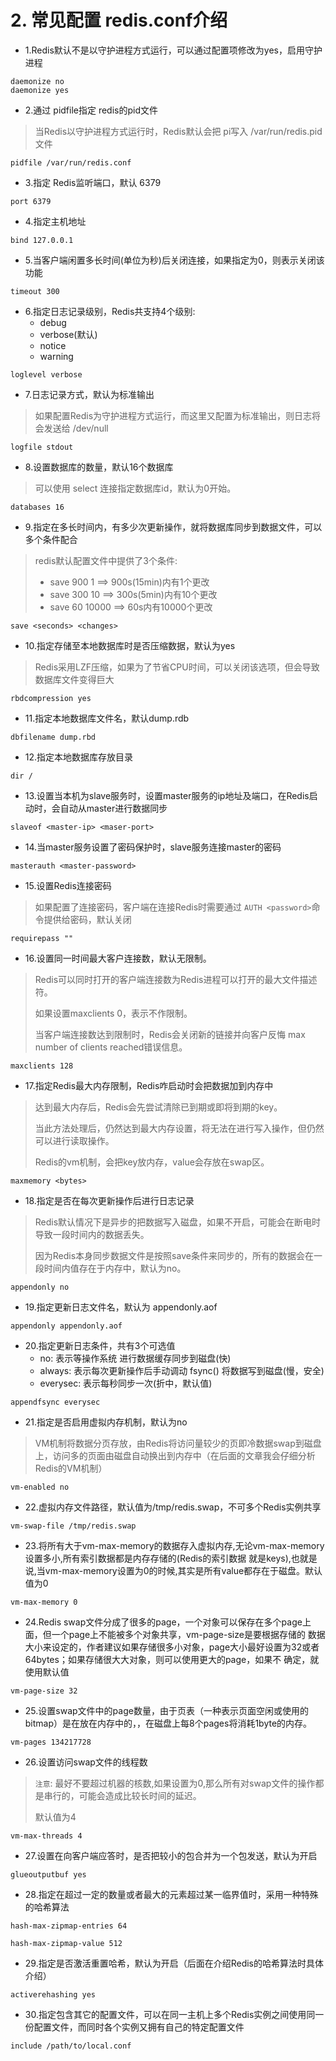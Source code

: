 # 2. 常见配置 redis.conf介绍

* 1.Redis默认不是以守护进程方式运行，可以通过配置项修改为yes，启用守护进程
```shell
daemonize no
daemonize yes
```

* 2.通过 pidfile指定 redis的pid文件
> 当Redis以守护进程方式运行时，Redis默认会把 pi写入 /var/run/redis.pid文件

```shell
pidfile /var/run/redis.conf
```

* 3.指定 Redis监听端口，默认 6379
```shell
port 6379
```

* 4.指定主机地址
```shell
bind 127.0.0.1
```

* 5.当客户端闲置多长时间(单位为秒)后关闭连接，如果指定为0，则表示关闭该功能
```shell
timeout 300
```

* 6.指定日志记录级别，Redis共支持4个级别:
    * debug
    * verbose(默认)
    * notice
    * warning
```shell
loglevel verbose
```

* 7.日志记录方式，默认为标准输出
> 如果配置Redis为守护进程方式运行，而这里又配置为标准输出，则日志将会发送给 /dev/null
```shell
logfile stdout
```

* 8.设置数据库的数量，默认16个数据库

> 可以使用 select <dbid>连接指定数据库id，默认为0开始。
```shell
databases 16
```

* 9.指定在多长时间内，有多少次更新操作，就将数据库同步到数据文件，可以多个条件配合
> redis默认配置文件中提供了3个条件:
> * save 900 1 ==> 900s(15min)内有1个更改
> * save 300 10 ==> 300s(5min)内有10个更改
> * save 60 10000 ==> 60s内有10000个更改
  
```shell
save <seconds> <changes>
```

* 10.指定存储至本地数据库时是否压缩数据，默认为yes
> Redis采用LZF压缩，如果为了节省CPU时间，可以关闭该选项，但会导致数据库文件变得巨大
```shell
rbdcompression yes
```

* 11.指定本地数据库文件名，默认dump.rdb
```shell
dbfilename dump.rbd
```

* 12.指定本地数据库存放目录
```shell
dir /
```

* 13.设置当本机为slave服务时，设置master服务的ip地址及端口，在Redis启动时，会自动从master进行数据同步

```shell
slaveof <master-ip> <maser-port>
```

* 14.当master服务设置了密码保护时，slave服务连接master的密码
```shell
masterauth <master-password>
```

* 15.设置Redis连接密码
> 如果配置了连接密码，客户端在连接Redis时需要通过 `AUTH <password>`命令提供给密码，默认关闭
```shell
requirepass ""
```

* 16.设置同一时间最大客户连接数，默认无限制。
> Redis可以同时打开的客户端连接数为Redis进程可以打开的最大文件描述符。
>
> 如果设置maxclients 0，表示不作限制。
>
> 当客户端连接数达到限制时，Redis会关闭新的链接并向客户反悔 max number of clients reached错误信息。
```shell
maxclients 128
```

* 17.指定Redis最大内存限制，Redis咋启动时会把数据加到内存中
> 达到最大内存后，Redis会先尝试清除已到期或即将到期的key。
> 
> 当此方法处理后，仍然达到最大内存设置，将无法在进行写入操作，但仍然可以进行读取操作。
> 
> Redis的vm机制，会把key放内存，value会存放在swap区。

```shell
maxmemory <bytes>
```

* 18.指定是否在每次更新操作后进行日志记录
> Redis默认情况下是异步的把数据写入磁盘，如果不开启，可能会在断电时导致一段时间内的数据丢失。
> 
> 因为Redis本身同步数据文件是按照save条件来同步的，所有的数据会在一段时间内值存在于内存中，默认为no。

```shell
appendonly no
```

* 19.指定更新日志文件名，默认为 appendonly.aof
```shell
appendonly appendonly.aof
```

* 20.指定更新日志条件，共有3个可选值
    * no: 表示等操作系统 进行数据缓存同步到磁盘(快)
    * always: 表示每次更新操作后手动调动 fsync() 将数据写到磁盘(慢，安全)
    * everysec: 表示每秒同步一次(折中，默认值)
    
```shell
appendfsync everysec
```

* 21.指定是否启用虚拟内存机制，默认为no
> VM机制将数据分页存放，由Redis将访问量较少的页即冷数据swap到磁盘上，访问多的页面由磁盘自动换出到内存中（在后面的文章我会仔细分析Redis的VM机制）

```shell
vm-enabled no
```

* 22.虚拟内存文件路径，默认值为/tmp/redis.swap，不可多个Redis实例共享
```shell
vm-swap-file /tmp/redis.swap
```

* 23.将所有大于vm-max-memory的数据存入虚拟内存,无论vm-max-memory设置多小,所有索引数据都是内存存储的(Redis的索引数据 就是keys),也就是说,当vm-max-memory设置为0的时候,其实是所有value都存在于磁盘。默认值为0
```shell
vm-max-memory 0
```


* 24.Redis swap文件分成了很多的page，一个对象可以保存在多个page上面，但一个page上不能被多个对象共享，vm-page-size是要根据存储的 数据大小来设定的，作者建议如果存储很多小对象，page大小最好设置为32或者64bytes；如果存储很大大对象，则可以使用更大的page，如果不 确定，就使用默认值
```shell
vm-page-size 32
```


* 25.设置swap文件中的page数量，由于页表（一种表示页面空闲或使用的bitmap）是在放在内存中的，，在磁盘上每8个pages将消耗1byte的内存。
```shell
vm-pages 134217728
```


* 26.设置访问swap文件的线程数
> `注意`: 最好不要超过机器的核数,如果设置为0,那么所有对swap文件的操作都是串行的，可能会造成比较长时间的延迟。
> 
> 默认值为4
```shell
vm-max-threads 4
```

* 27.设置在向客户端应答时，是否把较小的包合并为一个包发送，默认为开启
```shell
glueoutputbuf yes
```

* 28.指定在超过一定的数量或者最大的元素超过某一临界值时，采用一种特殊的哈希算法
```shell
hash-max-zipmap-entries 64

hash-max-zipmap-value 512
```

* 29.指定是否激活重置哈希，默认为开启（后面在介绍Redis的哈希算法时具体介绍）
```shell
activerehashing yes
```

* 30.指定包含其它的配置文件，可以在同一主机上多个Redis实例之间使用同一份配置文件，而同时各个实例又拥有自己的特定配置文件
```shell
include /path/to/local.conf
```
